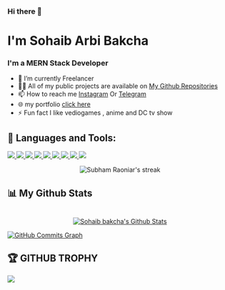 ### Hi there 👋

<h1>
I'm Sohaib Arbi Bakcha
</h1>
<h3>I'm a MERN Stack Developer</h3>

- 🔭 I’m currently Freelancer 
- 👨‍💻 All of my public projects are available on [ My Github Repositories](https://github.com/SohaibArbiBakcha?tab=repositories)
- 📫 How to reach me [Instagram](https://www.instagram.com/sohaib.arbi/) Or [Telegram](https://t.me/SpyECho)
- 🌐 my portfolio [click here](https://sohaibbakcha.netlify.app/) 
- ⚡ Fun fact I like vediogames , anime and DC tv show

## 🧰 Languages and Tools:

<p align="left"> 
    <a href="https://developer.mozilla.org/en-US/docs/Web/JavaScript" target="_blank"> <img src="https://img.icons8.com/color/48/000000/javascript.png"/> </a> 
    <a href="https://reactjs.org/" target="_blank"> <img src="https://img.icons8.com/color/48/000000/react-native.png"/> </a>
    <a href="https://nodejs.org/en/" target="_blank"> <img src="https://img.icons8.com/color/48/000000/nodejs.png"/> </a>
    <a href="https://docs.mongodb.com/" target="_blank"> <img src="https://img.icons8.com/color/48/000000/mongodb.png"/> </a>
    <a href="https://www.gatsbyjs.com/" target="_blank"> <img src="https://img.icons8.com/color/48/000000/gatsbyjs.png"/> </a>
    <a href="https://getbootstrap.com" target="_blank"> <img src="https://img.icons8.com/color/48/000000/bootstrap.png"/> </a>
     <a href="https://www.w3.org/html/" target="_blank"> <img src="https://img.icons8.com/color/48/000000/html-5.png"/> </a> 
    <a href="https://www.w3schools.com/css/" target="_blank"> <img src="https://img.icons8.com/color/48/000000/css3.png"/> </a> 
    <a href="https://www.sass-lang.com" target="_blank"> <img src="https://img.icons8.com/color/48/000000/sass.png"/> </a> 
</p>


<p align="center">
    <a>
        <img title="🔥 Get streak stats for your profile at git.io/streak-stats" alt="Subham Raoniar's streak" src="https://github-readme-streak-stats.herokuapp.com/?user=SohaibArbiBakcha&theme=black-ice&hide_border=true&stroke=0000&background=060A0CD0"/>
    </a>
</p>

## 📊 My Github Stats
<p align="center">
  <br/>
    <a href="">
    <img alt="Sohaib bakcha's Github Stats" src="https://github-readme-stats.vercel.app/api?username=SohaibArbiBakcha&show_icons=true&count_private=true&theme=react&hide_border=true&bg_color=0D1117" />
    </a>

<a href="http://www.github.com/SohaibArbiBakcha"><img src="https://activity-graph.herokuapp.com/graph?username=SohaibArbiBakcha&bg_color=0D1117&color=ffffff&line=0891b2&point=ffffff&area_color=1c1917&area=true&hide_border=true&custom_title=GitHub%20Commits%20Graph" alt="GitHub Commits Graph" /></a>

</p>

## 🏆 **GITHUB TROPHY**

![](https://github-profile-trophy.vercel.app/?username=SohaibArbiBakcha&theme=onedark&rank=S,SS,SSS,A,AA,AAA,SECRET,B,BB,BBB)



